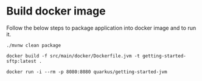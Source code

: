 # Build docker image

Follow the below steps to package application into docker image and to run it.

```
./mvnw clean package
```

```
docker build -f src/main/docker/Dockerfile.jvm -t getting-started-sftp:latest .
```

```
docker run -i --rm -p 8080:8080 quarkus/getting-started-jvm
```

